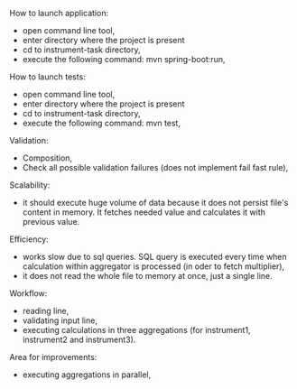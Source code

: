 How to launch application:
 - open command line tool,
 - enter directory where the project is present
 - cd to instrument-task directory,
 - execute the following command: mvn spring-boot:run,

How to launch tests:
 - open command line tool,
 - enter directory where the project is present
 - cd to instrument-task directory,
 - execute the following command: mvn test,

Validation:
 - Composition,
 - Check all possible validation failures (does not implement fail fast rule),

Scalability:
 - it should execute huge volume of data because it does not persist file's content in memory. It fetches needed value and calculates it with previous value.

Efficiency:
 - works slow due to sql queries. SQL query is executed every time when calculation within aggregator is processed (in oder to fetch multiplier),
 - it does not read the whole file to memory at once, just a single line.

Workflow:
 - reading line,
 - validating input line,
 - executing calculations in three aggregations (for instrument1, instrument2 and instrument3).

Area for improvements:
 - executing aggregations in parallel,